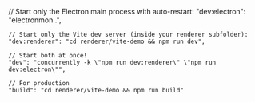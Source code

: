 // Start only the Electron main process with auto-restart:
    "dev:electron": "electronmon .",

    // Start only the Vite dev server (inside your renderer subfolder):
    "dev:renderer": "cd renderer/vite-demo && npm run dev",

    // Start both at once!
    "dev": "concurrently -k \"npm run dev:renderer\" \"npm run dev:electron\"",

    // For production
    "build": "cd renderer/vite-demo && npm run build"
